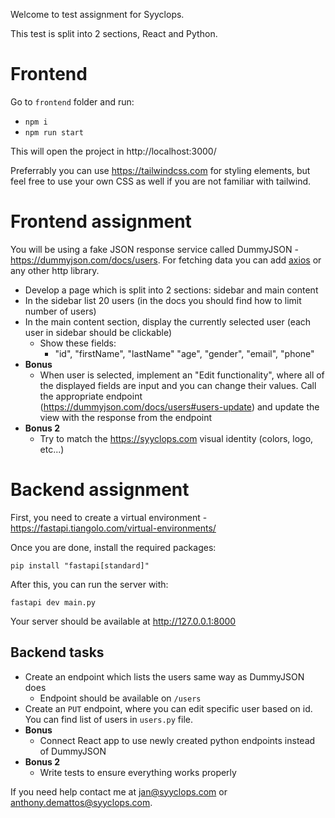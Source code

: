Welcome to test assignment for Syyclops.

This test is split into 2 sections, React and Python.

# Frontend
Go to `frontend` folder and run:
- `npm i`
- `npm run start`

This will open the project in http://localhost:3000/

Preferrably you can use https://tailwindcss.com for styling elements, but feel free to use your own CSS as well if you are not familiar with tailwind.

# Frontend assignment
You will be using a fake JSON response service called DummyJSON - https://dummyjson.com/docs/users. For fetching data you can add [axios](https://axios-http.com/docs/intro) or any other http library.
- Develop a page which is split into 2 sections: sidebar and main content
- In the sidebar list 20 users (in the docs you should find how to limit number of users)
- In the main content section, display the currently selected user (each user in sidebar should be clickable)
  - Show these fields:
    - "id", "firstName", "lastName" "age", "gender", "email", "phone"
- **Bonus**
  - When user is selected, implement an "Edit functionality", where all of the displayed fields are input and you can change their values. Call the appropriate endpoint (https://dummyjson.com/docs/users#users-update) and update the view with the response from the endpoint
- **Bonus 2**
  - Try to match the https://syyclops.com visual identity (colors, logo, etc...)


# Backend assignment
First, you need to create a virtual environment - https://fastapi.tiangolo.com/virtual-environments/

Once you are done, install the required packages:

```
pip install "fastapi[standard]"
```

After this, you can run the server with:

```
fastapi dev main.py
```

Your server should be available at http://127.0.0.1:8000

## Backend tasks

- Create an endpoint which lists the users same way as DummyJSON does
  - Endpoint should be available on `/users`
- Create an `PUT` endpoint, where you can edit specific user based on id. You can find list of users in `users.py` file.
- **Bonus**
  - Connect React app to use newly created python endpoints instead of DummyJSON
- **Bonus 2**
  - Write tests to ensure everything works properly

If you need help contact me at jan@syyclops.com or anthony.demattos@syyclops.com.
